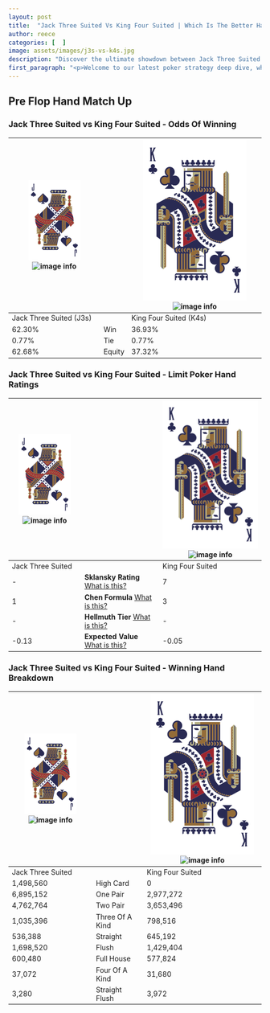 ```yaml
---
layout: post
title:  "Jack Three Suited Vs King Four Suited | Which Is The Better Hand In Poker? A Complete Guide"
author: reece
categories: [  ]
image: assets/images/j3s-vs-k4s.jpg
description: "Discover the ultimate showdown between Jack Three Suited and King Four Suited in poker! Uncover the odds, strategies, and scenarios where one hand triumphs over the other. Get ready to up your poker game with this thrilling analysis."
first_paragraph: "<p>Welcome to our latest poker strategy deep dive, where we're pitting two distinct hands against each other in a high-stakes showdown: Jack Three Suited vs King Four Suited.</p><p>In the dynamic world of poker, every decision counts, and knowing which hand holds the upper hand is key to your success at the table.</p><p>In this article, we'll dissect these two hands, explore the scenarios where one dominates the other, and equip you with the knowledge to make strategic choices that can tip the odds in your favor.</p><p>Get ready to unravel the intriguing dynamics of these poker hands and elevate your game to new heights.</p>"
---
```




[comment]: # (sp0)

## Pre Flop Hand Match Up

<div class="table hand-ratings" markdown="1"> 



### Jack Three Suited vs King Four Suited - Odds Of Winning


    
| ![image info](assets/images/hand1/J.png) ![image info](assets/images/hand1/3s.png) |  | ![image info](assets/images/hand2/K.png) ![image info](assets/images/hand2/4s.png) |
| -------- | -------- | -------- |
| Jack Three Suited (J3s) |  | King Four Suited (K4s) |
| 62.30% | Win | 36.93% |
| 0.77% | Tie | 0.77% |
| 62.68% | Equity | 37.32% |




[comment]: # (sp1)



### Jack Three Suited vs King Four Suited - Limit Poker Hand Ratings


    
| ![image info](assets/images/hand1/J.png) ![image info](assets/images/hand1/3s.png) |  | ![image info](assets/images/hand2/K.png) ![image info](assets/images/hand2/4s.png) |
| -------- | -------- | -------- |
| Jack Three Suited |  | King Four Suited |
| - | **Sklansky Rating** [What is this?](/sklansky-rating-explained) | 7 |
| 1 | **Chen Formula** [What is this?](/chen-formula-explained) | 3 |
| - | **Hellmuth Tier** [What is this?](/Hellmuth-tier-explained) | - |
| -0.13 | **Expected Value** [What is this?](/expected-value-explained) | -0.05 |




[comment]: # (sp2)



### Jack Three Suited vs King Four Suited - Winning Hand Breakdown


    
| ![image info](assets/images/hand1/J.png) ![image info](assets/images/hand1/3s.png) |  | ![image info](assets/images/hand2/K.png) ![image info](assets/images/hand2/4s.png) |
| -------- | -------- | -------- |
| Jack Three Suited |  | King Four Suited |
| 1,498,560 | High Card | 0 |
| 6,895,152 | One Pair | 2,977,272 |
| 4,762,764 | Two Pair | 3,653,496 |
| 1,035,396 | Three Of A Kind | 798,516 |
| 536,388 | Straight | 645,192 |
| 1,698,520 | Flush | 1,429,404 |
| 600,480 | Full House | 577,824 |
| 37,072 | Four Of A Kind | 31,680 |
| 3,280 | Straight Flush | 3,972 |




[comment]: # (sp3)



</div>

[comment]: # (sp4)



[comment]: # (sp5)

